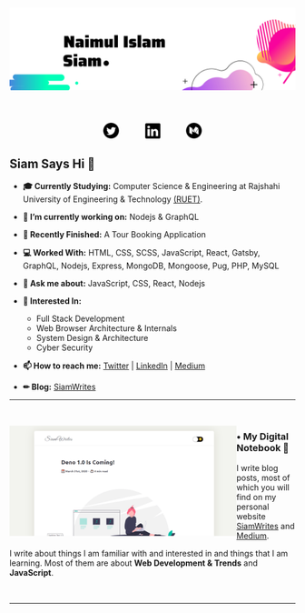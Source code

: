 # ![header](https://github.com/Naimul-Islam-Siam/Naimul-Islam-Siam/blob/master/images/Naimul%20Islam.png)

<br>
<p align="center">
   <a href="https://twitter.com/NaimulIslamSiam"><img height="28" src="https://github.com/Naimul-Islam-Siam/Naimul-Islam-Siam/blob/master/images/icons/32/twitter_round.png"></a>&emsp;&emsp;&emsp;
   <a href="https://www.linkedin.com/in/naimulislamsiam/"><img height="27" src="https://github.com/Naimul-Islam-Siam/Naimul-Islam-Siam/blob/master/images/icons/32/linkedin.png"></a>&emsp;&emsp;&emsp;
   <a href="https://medium.com/@NaimulIslamSiam"><img height="28" src="https://github.com/Naimul-Islam-Siam/Naimul-Islam-Siam/blob/master/images/icons/32/medium_round.png"></a>
</p>

## Siam Says Hi 👋

- **🎓 Currently Studying:** Computer Science & Engineering at Rajshahi University of Engineering & Technology [(RUET)](https://www.ruet.ac.bd/).
- **🔭 I’m currently working on:** Nodejs & GraphQL
- **🏁 Recently Finished:** A Tour Booking Application
- **💻 Worked With:** HTML, CSS, SCSS, JavaScript, React, Gatsby, GraphQL, Nodejs, Express, MongoDB, Mongoose, Pug, PHP, MySQL
- **💬 Ask me about:** JavaScript, CSS, React, Nodejs
- **💝 Interested In:**

  - Full Stack Development
  - Web Browser Architecture & Internals
  - System Design & Architecture
  - Cyber Security
  
- **📫 How to reach me:** [Twitter](https://twitter.com/NaimulIslamSiam) | [LinkedIn](https://www.linkedin.com/in/naimulislamsiam/) | [Medium](https://medium.com/@NaimulIslamSiam)
- **✏ Blog:** [SiamWrites](https://siamwrites.netlify.app/)

---

<br>

<p>
  <a href="https://siamwrites.netlify.app/deno-1.0-is-coming/"><img width="400" align='left' src="https://github.com/Naimul-Islam-Siam/Naimul-Islam-Siam/blob/master/images/blogpost-screen-2.png"></a>
</p>

### • My Digital Notebook 📝

I write blog posts, most of which you will find on my personal website [SiamWrites](https://siamwrites.netlify.app/) and [Medium](https://medium.com/@NaimulIslamSiam).

I write about things I am familiar with and interested in and things that I am learning. Most of them are about **Web Development & Trends** and **JavaScript**.

<br>

---
